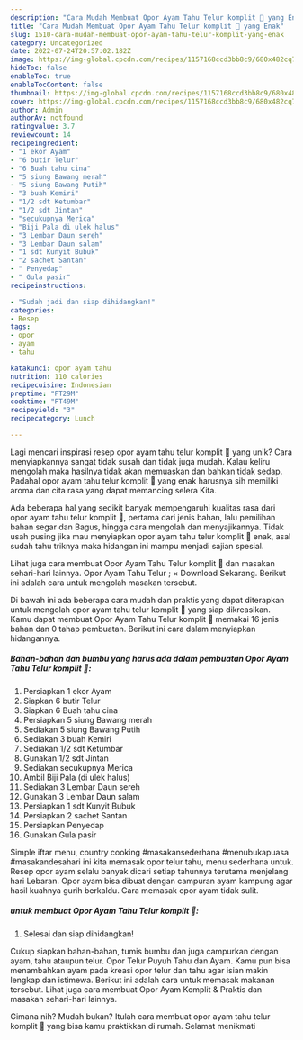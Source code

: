 ```yaml
---
description: "Cara Mudah Membuat Opor Ayam Tahu Telur komplit 💛 yang Enak"
title: "Cara Mudah Membuat Opor Ayam Tahu Telur komplit 💛 yang Enak"
slug: 1510-cara-mudah-membuat-opor-ayam-tahu-telur-komplit-yang-enak
category: Uncategorized
date: 2022-07-24T20:57:02.182Z
image: https://img-global.cpcdn.com/recipes/1157168ccd3bb8c9/680x482cq70/opor-ayam-tahu-telur-komplit-foto-resep-utama.jpg
hideToc: false
enableToc: true
enableTocContent: false
thumbnail: https://img-global.cpcdn.com/recipes/1157168ccd3bb8c9/680x482cq70/opor-ayam-tahu-telur-komplit-foto-resep-utama.jpg
cover: https://img-global.cpcdn.com/recipes/1157168ccd3bb8c9/680x482cq70/opor-ayam-tahu-telur-komplit-foto-resep-utama.jpg
author: Admin
authorAv: notfound
ratingvalue: 3.7
reviewcount: 14
recipeingredient:
- "1 ekor Ayam"
- "6 butir Telur"
- "6 Buah tahu cina"
- "5 siung Bawang merah"
- "5 siung Bawang Putih"
- "3 buah Kemiri"
- "1/2 sdt Ketumbar"
- "1/2 sdt Jintan"
- "secukupnya Merica"
- "Biji Pala di ulek halus"
- "3 Lembar Daun sereh"
- "3 Lembar Daun salam"
- "1 sdt Kunyit Bubuk"
- "2 sachet Santan"
- " Penyedap"
- " Gula pasir"
recipeinstructions:

- "Sudah jadi dan siap dihidangkan!"
categories:
- Resep
tags:
- opor
- ayam
- tahu

katakunci: opor ayam tahu 
nutrition: 110 calories
recipecuisine: Indonesian
preptime: "PT29M"
cooktime: "PT49M"
recipeyield: "3"
recipecategory: Lunch

---
```





Lagi mencari inspirasi resep opor ayam tahu telur komplit 💛 yang unik? Cara menyiapkannya sangat tidak susah dan tidak juga mudah. Kalau keliru mengolah maka hasilnya tidak akan memuaskan dan bahkan tidak sedap. Padahal opor ayam tahu telur komplit 💛 yang enak harusnya sih memiliki aroma dan cita rasa yang dapat memancing selera Kita.





Ada beberapa hal yang sedikit banyak mempengaruhi kualitas rasa dari opor ayam tahu telur komplit 💛, pertama dari jenis bahan, lalu pemilihan bahan segar dan Bagus, hingga cara mengolah dan menyajikannya. Tidak usah pusing jika mau menyiapkan opor ayam tahu telur komplit 💛 enak,      asal sudah tahu triknya maka hidangan ini mampu menjadi sajian spesial.














Lihat juga cara membuat Opor Ayam Tahu Telur komplit 💛 dan masakan sehari-hari lainnya. Opor Ayam Tahu Telur ; × Download Sekarang. Berikut ini adalah cara untuk mengolah masakan tersebut.






Di bawah ini ada beberapa cara mudah dan praktis yang dapat diterapkan untuk mengolah opor ayam tahu telur komplit 💛 yang siap dikreasikan. Kamu dapat membuat Opor Ayam Tahu Telur komplit 💛 memakai 16 jenis bahan dan 0 tahap pembuatan. Berikut ini cara dalam menyiapkan hidangannya.

<!--inarticleads1-->

##### Bahan-bahan dan bumbu yang harus ada dalam pembuatan Opor Ayam Tahu Telur komplit 💛:

1. Persiapkan 1 ekor Ayam
1. Siapkan 6 butir Telur
1. Siapkan 6 Buah tahu cina
1. Persiapkan 5 siung Bawang merah
1. Sediakan 5 siung Bawang Putih
1. Sediakan 3 buah Kemiri
1. Sediakan 1/2 sdt Ketumbar
1. Gunakan 1/2 sdt Jintan
1. Sediakan secukupnya Merica
1. Ambil Biji Pala (di ulek halus)
1. Sediakan 3 Lembar Daun sereh
1. Gunakan 3 Lembar Daun salam
1. Persiapkan 1 sdt Kunyit Bubuk
1. Persiapkan 2 sachet Santan
1. Persiapkan  Penyedap
1. Gunakan  Gula pasir


Simple iftar menu, country cooking #masakansederhana #menubukapuasa #masakandesahari ini kita memasak opor telur tahu, menu sederhana untuk. Resep opor ayam selalu banyak dicari setiap tahunnya terutama menjelang hari Lebaran. Opor ayam bisa dibuat dengan campuran ayam kampung agar hasil kuahnya gurih berkaldu. Cara memasak opor ayam tidak sulit. 

<!--inarticleads2-->

#####  untuk membuat Opor Ayam Tahu Telur komplit 💛:


1. Selesai dan siap dihidangkan!

Cukup siapkan bahan-bahan, tumis bumbu dan juga campurkan dengan ayam, tahu ataupun telur. Opor Telur Puyuh Tahu dan Ayam. Kamu pun bisa menambahkan ayam pada kreasi opor telur dan tahu agar isian makin lengkap dan istimewa. Berikut ini adalah cara untuk memasak makanan tersebut. Lihat juga cara membuat Opor Ayam Komplit &amp; Praktis dan masakan sehari-hari lainnya. 

Gimana nih? Mudah bukan? Itulah cara membuat opor ayam tahu telur komplit 💛 yang bisa kamu praktikkan di rumah. Selamat menikmati
